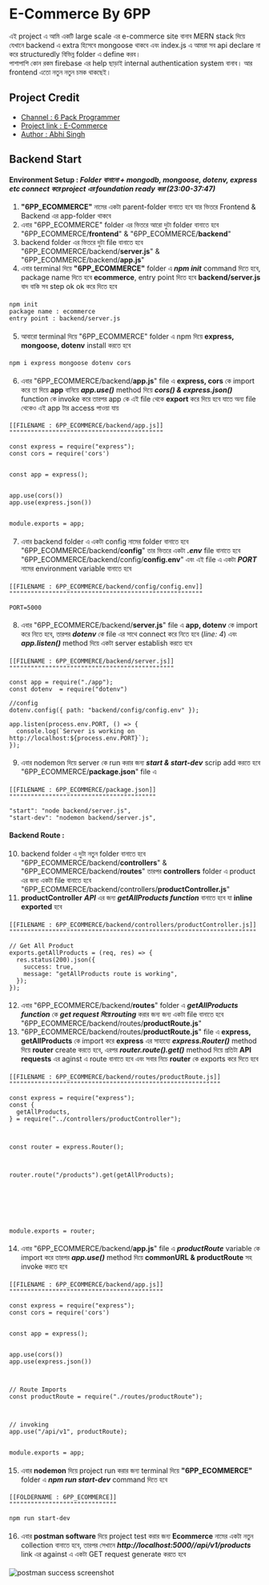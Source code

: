 

# E-Commerce By 6PP

এই project এ আমি একটি large scale এর e-commerce site বানাব MERN stack দিয়ে যেখানে backend এ extra হিসেবে mongoose থাকবে এবং index.js এ আমরা সব api declare না করে structuredly বিভিন্ন folder এ define করব।\
পাশাপাশি কোন রকম firebase এর help ছাড়াই internal authentication system বানাব। আর frontend এতো নতুন নতুন চমক থাকছেই।


## Project Credit

 - [Channel : 6 Pack Programmer](https://www.youtube.com/c/6PackProgrammer)
 - [Project link : E-Commerce](https://www.youtube.com/watch?v=AN3t-OmdyKA&t=45195s)
 - [Author : Abhi Singh](https://github.com/meabhisingh)

## Backend Start

#### Environment Setup : _Folder বানানো + mongodb, mongoose, dotenv, express etc connect করে project এর foundation ready করা (23:00-37:47)_


1. **"6PP_ECOMMERCE"** নামের একটা parent-folder বানাতে হবে যার ভিতরে Frontend & Backend এর app-folder থাকবে 
2. এবার "6PP_ECOMMERCE" folder এর ভিতরে আরো দুটা folder বানাতে হবে "6PP_ECOMMERCE/**frontend**" & "6PP_ECOMMERCE/**backend**"
3. backend folder এর ভিতরে দুটা file বানাতে হবে "6PP_ECOMMERCE/backend/**server.js**" & "6PP_ECOMMERCE/backend/**app.js**"
4. এবার terminal দিয়ে **"6PP_ECOMMERCE"** folder এ _**npm init**_ command দিতে হবে, package name দিতে হবে **ecommerce**, entry point দিতে হবে **backend/server.js** বাদ বাকি সব step ok ok করে দিতে হবে
####

```http
npm init
package name : ecommerce
entry point : backend/server.js
```

####
5. আবারো terminal দিয়ে "6PP_ECOMMERCE" folder এ npm দিয়ে **express, mongoose, dotenv** install করতে হবে
####

```http
npm i express mongoose dotenv cors
```

####
6. এবার "6PP_ECOMMERCE/backend/**app.js**" file এ **express, cors** কে import করে তা দিয়ে **app** বানিয়ে **_app.use()_** method দিয়ে **_cors() & express.json()_** function কে invoke করে তারপর app কে এই file থেকে **export** করে দিয়ে হবে যাতে অন্য file থেকেও এই app টার access পাওয়া যায়
####

```http
[[FILENAME : 6PP_ECOMMERCE/backend/app.js]]
"""""""""""""""""""""""""""""""""""""""""""

const express = require("express");
const cors = require('cors')


const app = express();


app.use(cors())
app.use(express.json())


module.exports = app;
```

####
7. এবার backend folder এ একটা config নামের folder বানাতে হবে "6PP_ECOMMERCE/backend/**config**" তার ভিতরে একটা **_.env_** file বানাতে হবে "6PP_ECOMMERCE/backend/config/**config.env**" এবং এই file এ একটা **_PORT_** নামের environment variable বানাতে হবে
####

```http
[[FILENAME : 6PP_ECOMMERCE/backend/config/config.env]]
""""""""""""""""""""""""""""""""""""""""""""""""""""""

PORT=5000
```

####
8. এবার "6PP_ECOMMERCE/backend/**server.js**" file এ **app, dotenv** কে import করে নিতে হবে, তারপর **_dotenv_** কে file এর সাথে connect করে নিতে হবে (_line: 4_) এবং **_app.listen()_** method দিয়ে একটা server establish করতে হবে
####

```http
[[FILENAME : 6PP_ECOMMERCE/backend/server.js]]
""""""""""""""""""""""""""""""""""""""""""""""

const app = require("./app");
const dotenv  = require("dotenv")

//config
dotenv.config({ path: "backend/config/config.env" });

app.listen(process.env.PORT, () => {
  console.log(`Server is working on http://localhost:${process.env.PORT}`);
});
```

####
9. এবার nodemon দিয়ে server কে run করার জন্য **_start & start-dev_** scrip add করতে হবে "6PP_ECOMMERCE/**package.json**" file এ
####

```http
[[FILENAME : 6PP_ECOMMERCE/package.json]]
"""""""""""""""""""""""""""""""""""""""""

"start": "node backend/server.js",
"start-dev": "nodemon backend/server.js",
```

#### Backend Route : 

####
10. backend folder এ দুটা নতুন folder বানাতে হবে "6PP_ECOMMERCE/backend/**controllers**" & "6PP_ECOMMERCE/backend/**routes**" তারপর **controllers** folder এ product এর জন্য একটা file বানাতে হবে "6PP_ECOMMERCE/backend/controllers/**productController.js**"
11. **productController** **_API_** এর জন্য **_getAllProducts function_** বানাতে হবে যা **inline exported** হবে
####

```http
[[FILENAME : 6PP_ECOMMERCE/backend/controllers/productController.js]]
"""""""""""""""""""""""""""""""""""""""""""""""""""""""""""""""""""""

// Get All Product
exports.getAllProducts = (req, res) => {
  res.status(200).json({
    success: true,
    message: "getAllProducts route is working",
  });
});
```

####
12. এবার "6PP_ECOMMERCE/backend/**routes**" folder এ **_getAllProducts function_** কে **_get request দিয়ে routing_** করার জন্য জন্য একটা file বানাতে হবে "6PP_ECOMMERCE/backend/routes/**productRoute.js**"
13. "6PP_ECOMMERCE/backend/routes/**productRoute.js**" file এ **express, getAllProducts** কে import করে **express** এর সাহায্যে **_express.Router()_** method দিয়ে **router** create করতে হবে, এরপর **_router.route().get()_** method দিয়ে প্রতিটা **API requests** এর aginst এ route বানাতে হবে এবং সবার নিচে **router** কে exports করে দিতে হবে
####

```http
[[FILENAME : 6PP_ECOMMERCE/backend/routes/productRoute.js]]
"""""""""""""""""""""""""""""""""""""""""""""""""""""""""""

const express = require("express");
const {
  getAllProducts,
} = require("../controllers/productController");



const router = express.Router();



router.route("/products").get(getAllProducts);







module.exports = router;
```

####
14. এবার "6PP_ECOMMERCE/backend/**app.js**" file এ **_productRoute_** variable কে import করে তারপর **_app.use()_** method দিয়ে **commonURL & productRoute** সহ invoke করতে হবে
####

```http
[[FILENAME : 6PP_ECOMMERCE/backend/app.js]]
"""""""""""""""""""""""""""""""""""""""""""

const express = require("express");
const cors = require('cors')


const app = express();


app.use(cors())
app.use(express.json())



// Route Imports
const productRoute = require("./routes/productRoute");



// invoking
app.use("/api/v1", productRoute);


module.exports = app;
```

####
15. এবার **nodemon** দিয়ে project run করার জন্য terminal দিয়ে **"6PP_ECOMMERCE"** folder এ _**npm run start-dev**_ command দিতে হবে
####

```http
[[FOLDERNAME : 6PP_ECOMMERCE]]
""""""""""""""""""""""""""""""

npm run start-dev
```

####
16. এবার **postman software** দিয়ে project test করার জন্য **Ecommerce** নামের একটা নতুন collection বানাতে হবে, তারপর সেখানে **_http://localhost:5000//api/v1/products_** link এর against এ একটা GET request generate করতে হবে
####

####
![postman success screenshot](https://i.ibb.co/P5hKGfb/Capture.png)

